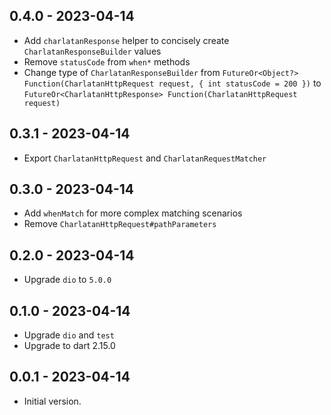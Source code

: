 ## 0.4.0 - 2023-04-14

- Add `charlatanResponse` helper to concisely create `CharlatanResponseBuilder` values
- Remove `statusCode` from `when*` methods
- Change type of `CharlatanResponseBuilder`
  from `FutureOr<Object?> Function(CharlatanHttpRequest request, { int statusCode = 200 })`
  to `FutureOr<CharlatanHttpResponse> Function(CharlatanHttpRequest request)`

## 0.3.1 - 2023-04-14

- Export `CharlatanHttpRequest` and `CharlatanRequestMatcher`

## 0.3.0 - 2023-04-14

- Add `whenMatch` for more complex matching scenarios
- Remove `CharlatanHttpRequest#pathParameters`

## 0.2.0 - 2023-04-14

- Upgrade `dio` to `5.0.0`

## 0.1.0 - 2023-04-14

- Upgrade `dio` and `test`
- Upgrade to dart 2.15.0

## 0.0.1 - 2023-04-14

- Initial version.
